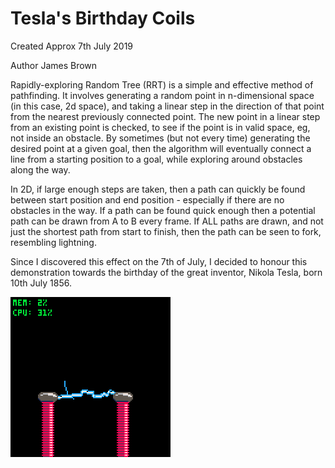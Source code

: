# Tesla's Birthday Coils

Created Approx 7th July 2019

Author James Brown

Rapidly-exploring Random Tree (RRT) is a simple and effective method of pathfinding. It involves generating a random point in n-dimensional space (in this case, 2d space), and taking a linear step in the direction of that point from the nearest previously connected point. The new point in a linear step from an existing point is checked, to see if the point is in valid space, eg, not inside an obstacle. By sometimes (but not every time) generating the desired point at a given goal, then the algorithm will eventually connect a line from a starting position to a goal, while exploring around obstacles along the way.

In 2D, if large enough steps are taken, then a path can quickly be found between start position and end position - especially if there are no obstacles in the way. If a path can be found quick enough then a potential path can be drawn from A to B every frame. If ALL paths are drawn, and not just the shortest path from start to finish, then the path can be seen to fork, resembling lightning.

Since I discovered this effect on the 7th of July, I decided to honour this demonstration towards the birthday of the great inventor, Nikola Tesla, born 10th July 1856.

![](gifs/rtt_oo_4_1.gif)
